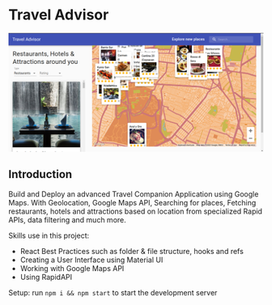 # Travel Advisor

![Travel Advisor](https://github.com/arromero4/travel-advisor/blob/main/src/assets/travel-advisor.png)


## Introduction
Build and Deploy an advanced Travel Companion Application using Google Maps. With Geolocation, Google Maps API, Searching for places, Fetching restaurants, hotels and attractions based on location from specialized Rapid APIs, data filtering and much more.

Skills use in this project:
- React Best Practices such as folder & file structure, hooks and refs
- Creating a User Interface using Material UI
- Working with Google Maps API
- Using RapidAPI


Setup: run ```npm i && npm start``` to start the development server
